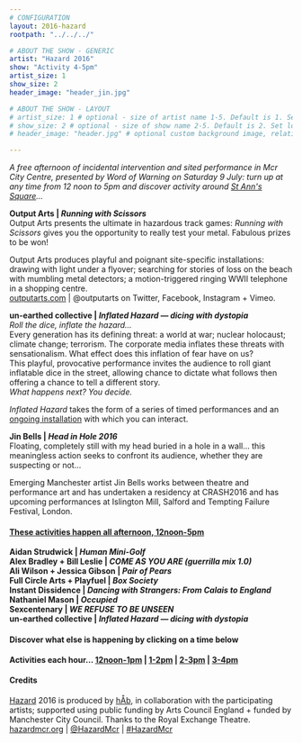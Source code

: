 ```yaml
---
# CONFIGURATION
layout: 2016-hazard
rootpath: "../../../"

# ABOUT THE SHOW - GENERIC
artist: "Hazard 2016"
show: "Activity 4-5pm"
artist_size: 1
show_size: 2
header_image: "header_jin.jpg"

# ABOUT THE SHOW - LAYOUT
# artist_size: 1 # optional - size of artist name 1-5. Default is 1. Set longer names to lower values
# show_size: 2 # optional - size of show name 2-5. Default is 2. Set longer names to lower values
# header_image: "header.jpg" # optional custom background image, relative to current page

---
```

*A free afternoon of incidental intervention and sited performance in Mcr City Centre, presented by Word of Warning on Saturday 9 July: turn up at any time from 12 noon to 5pm and discover activity around <a href="http://www.google.com/maps/d/embed?mid=zUP9hOfLluWs.kfWwdpVK74IU" target="_blank">St Ann's Square</a>…*            
           
**Output Arts | *Running with Scissors***         
Output Arts presents the ultimate in hazardous track games: *Running with Scissors* gives you the opportunity to really test your metal. Fabulous prizes to be won!          
         
Output Arts produces playful and poignant site-specific installations: drawing with light under a flyover; searching for stories of loss on the beach with mumbling metal detectors; a motion-triggered ringing WWII telephone in a shopping centre.         
<a href="http://www.outputarts.com/" target="_blank">outputarts.com</a> | @outputarts on Twitter, Facebook, Instagram + Vimeo.        
         
**un-earthed collective | *Inflated Hazard — dicing with dystopia***         
*Roll the dice, inflate the hazard…*         
Every generation has its defining threat: a world at war; nuclear holocaust; climate change; terrorism. The corporate media inflates these threats with sensationalism. What effect does this inflation of fear have on us?         
This playful, provocative performance invites the audience to roll giant inflatable dice in the street, allowing chance to dictate what follows then offering a chance to tell a different story.        
*What happens next? You decide.*          
         
*Inflated Hazard* takes the form of a series of timed performances and an [ongoing installation](/current/2016-hazard/ongoing) with which you can interact.         
         
**Jin Bells | *Head in Hole 2016***         
Floating, completely still with my head buried in a hole in a wall… this meaningless action seeks to confront its audience, whether they are suspecting or not…        
         
Emerging Manchester artist Jin Bells works between theatre and performance art and has undertaken a residency at CRASH2016 and has upcoming performances at Islington Mill, Salford and Tempting Failure Festival, London.           
         
#### [These activities happen all afternoon, 12noon-5pm](/current/2016-hazard/ongoing)             
**Aidan Strudwick | *Human Mini-Golf***           
**Alex Bradley + Bill Leslie | *COME AS YOU ARE (guerrilla mix 1.0)***          
**Ali Wilson + Jessica Gibson | *Pair of Pears***              
**Full Circle Arts + Playfuel | *Box Society***        
**Instant Dissidence | *Dancing with Strangers: From Calais to England***          
**Nathaniel Mason | *Occupied***          
**Sexcentenary | *WE REFUSE TO BE UNSEEN***     
**un-earthed collective | *Inflated Hazard — dicing with dystopia***     
         
#### Discover what else is happening by clicking on a time below
**Activities each hour… [12noon-1pm](/current/2016-hazard/12-1) | [1-2pm](/current/2016-hazard/1-2) | [2-3pm](/current/2016-hazard/2-3) | [3-4pm](/current/2016-hazard/3-4)**            
         
#### Credits        
[Hazard](/hab/hazard) 2016 is produced by [hÅb](/hab), in collaboration with the participating artists; supported using public funding by Arts Council England + funded by Manchester City Council. Thanks to the Royal Exchange Theatre.          
<a href="http://hazardmcr.org" target="_blank">hazardmcr.org</a> | <a href="http://twitter.com/HazardMcr" target="_blank">@HazardMcr</a> | <a href="http://twitter.com/hashtag/HazardMcr" target="_blank">#HazardMcr</a>
